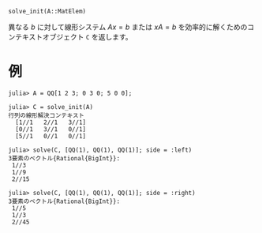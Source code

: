 ```
solve_init(A::MatElem)
```

異なる $b$ に対して線形システム $Ax = b$ または $xA = b$ を効率的に解くためのコンテキストオブジェクト `C` を返します。

# 例

```jldoctest
julia> A = QQ[1 2 3; 0 3 0; 5 0 0];

julia> C = solve_init(A)
行列の線形解決コンテキスト
  [1//1   2//1   3//1]
  [0//1   3//1   0//1]
  [5//1   0//1   0//1]

julia> solve(C, [QQ(1), QQ(1), QQ(1)]; side = :left)
3要素のベクトル{Rational{BigInt}}:
 1//3
 1//9
 2//15

julia> solve(C, [QQ(1), QQ(1), QQ(1)]; side = :right)
3要素のベクトル{Rational{BigInt}}:
 1//5
 1//3
 2//45
```
